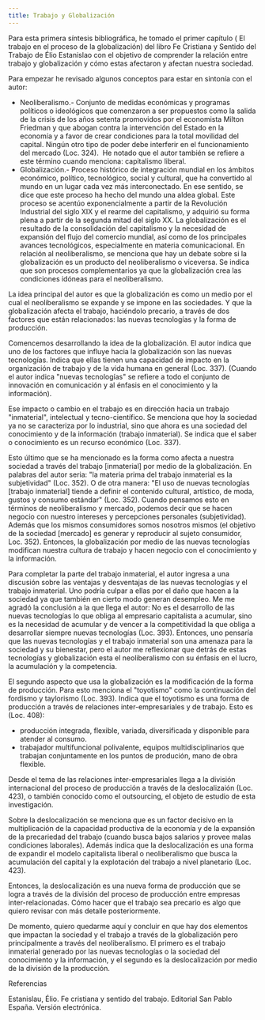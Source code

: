 ```yaml
---
title: Trabajo y Globalización
---
```


Para esta primera síntesis bibliográfica, he tomado el primer capítulo (
El trabajo en el proceso de la globalización) del
libro Fe Cristiana y Sentido del Trabajo de Élio Estanislao con el objetivo de
comprender la relación entre trabajo y globalización y cómo estas afectaron y
afectan nuestra sociedad.

Para empezar he revisado algunos conceptos para estar en sintonía con el autor:

- Neoliberalismo.- Conjunto de medidas económicas y programas políticos o
  ideológicos que comenzaron a ser propuestos como la salida de la crisis de
  los años setenta promovidos por el economista Milton Friedman y que abogan
  contra la intervención del Estado en la economía y a favor de crear
  condiciones para la total movilidad del capital. Ningún otro tipo de poder
  debe interferir en el funcionamiento del mercado (Loc. 324). 
  He notado que el autor también se refiere a este término cuando menciona:
  capitalismo liberal.
- Globalización.- Proceso histórico de integración mundial en los ámbitos
  económico, político, tecnológico, social y cultural, que ha convertido al
  mundo en un lugar cada vez más interconectado. En ese sentido, se dice que
  este proceso ha hecho del mundo una aldea global. Este proceso se acentúo
  exponencialmente a partir de la Revolución Industrial del siglo XIX y el
  rearme del capitalismo, y adquirió su forma plena a partir de la segunda
  mitad del siglo XX. La globalización es el resultado de la consolidación del
  capitalismo y la necesidad de expansión del flujo del comercio mundial, así
  como de los principales avances tecnológicos, especialmente en materia
  comunicacional. En relación al neoliberalismo, se menciona que hay un debate
  sobre si la globalización es un producto del neoliberalismo o viceversa.
  Se indica que son procesos complementarios ya que la globalización crea las
  condiciones idóneas para el neoliberalismo.


La idea principal del autor es que la globalización es como un medio por el
cual el neoliberalismo se expande y se impone en las sociedades. Y que la
globalización afecta el trabajo, haciéndolo precario, a través de dos factores
que están relacionados: las nuevas tecnologías y la forma de producción.

Comencemos desarrollando la idea de la globalización. El autor indica que
uno de los factores que influye hacia la globalización son las nuevas
tecnologías. Indica que ellas tienen una capacidad de impacto en la
organización de trabajo y de la vida humana en general (Loc. 337).
(Cuando el autor indica "nuevas tecnologías" se refiere a todo el conjunto de
  innovación en comunicación y al énfasis en el conocimiento y la información).

Ese impacto o cambio en el trabajo es en dirección hacia un trabajo
"inmaterial", intelectual y tecno-científico. Se menciona que hoy la sociedad
ya no se caracteriza por lo industrial, sino que ahora es una sociedad del
conocimiento y de la información (trabajo inmaterial). Se indica que el saber
o conocimiento es un recurso económico (Loc. 337).

Esto último que se ha mencionado es la forma como afecta a nuestra sociedad a
través del trabajo [inmaterial] por medio de la globalización. En palabras del
autor seria: "la materia prima del trabajo inmaterial es la subjetividad"
(Loc. 352). O de otra manera: "El uso de nuevas tecnologías [trabajo inmaterial]
tiende a definir el contenido cultural, artístico, de moda, gustos y consumo
estándar" (Loc. 352). Cuando pensamos esto en términos de neoliberalismo y
mercado, podemos decir que se hacen negocio con nuestro intereses y percepciones
personales (subjetividad). Además que los mismos consumidores somos nosotros
mismos (el objetivo de la sociedad [mercado] es generar y reproducir al sujeto
  consumidor, Loc. 352).
Entonces, la globalización por medio de las nuevas tecnologías modifican
nuestra cultura de trabajo y hacen negocio con el conocimiento y la información.

Para completar la parte del trabajo inmaterial, el autor ingresa a una discusión
sobre las ventajas y desventajas de las nuevas tecnologías y el trabajo
inmaterial. Uno podría culpar a ellas por el daño que hacen a la sociedad ya
que también en cierto modo generan desempleo. Me me agradó la conclusión a la
que llega el autor: No es el desarrollo de las nuevas tecnologías lo que
obliga al empresario capitalista a acumular, sino es la necesidad de acumular
y de vencer a la competitividad la que obliga a desarrollar siempre nuevas
tecnologías (Loc. 393).
Entonces, uno pensaría que las nuevas tecnologías y el trabajo inmaterial son
una amenaza para la sociedad y su bienestar, pero el autor me reflexionar que
detrás de estas tecnologías y globalización esta el neoliberalismo con su
énfasis en el lucro, la acumulación y la competencia.

El segundo aspecto que usa la globalización es la modificación de la forma de
producción. Para esto menciona el "toyotismo" como la continuación del fordismo
y taylorismo (Loc. 393). Indica que el toyotismo es una forma de producción a
través de relaciones inter-empresariales y de trabajo. Esto es (Loc. 408):

- producción integrada, flexible, variada, diversificada y disponible para atender
  al consumo.
- trabajador multifuncional polivalente, equipos multidisciplinarios que
  trabajan conjuntamente en los puntos de produción, mano de obra flexible.

Desde el tema de las relaciones inter-empresariales llega a la división
internacional del proceso de producción a través de la deslocalizaión (Loc. 423),
o también conocido como el outsourcing, el objeto de estudio de esta
investigación.

Sobre la deslocalización se menciona que es un factor decisivo en la
multiplicación de la capacidad productiva de la economía y de la expansión de
la precariedad del trabajo (cuando busca bajos salarios y provee malas
  condiciones laborales). Además indica que la deslocalización es una forma
  de expandir el modelo capitalista liberal o neoliberalismo que busca la
  acumulación del capital y la explotación del trabajo a nivel planetario (Loc. 423).

Entonces, la deslocalización es una nueva forma de producción que se logra a
través de la división del proceso de producción entre empresas inter-relacionadas.
Cómo hacer que el trabajo sea precario es algo que quiero revisar con más
detalle posteriormente.

De momento, quiero quedarme aquí y concluir en que hay dos elementos que
impactan la sociedad y el trabajo a través de la globalización pero
principalmente a través del neoliberalismo. El primero es el trabajo inmaterial
generado por las nuevas tecnologías o la sociedad del conocimiento y la
información, y el segundo es la deslocalización por medio de la división de la
producción.


Referencias

Estanislau, Élio. Fe cristiana y sentido del trabajo. Editorial San Pablo España. Versión electrónica.
